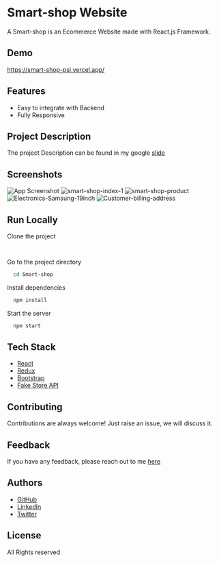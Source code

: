 # Smart-shop Website

A Smart-shop is an Ecommerce Website made with React.js Framework.


## Demo

https://smart-shop-psi.vercel.app/ 

## Features

- Easy to integrate with Backend
- Fully Responsive

## Project Description
The project Description can be found in my google [slide](https://docs.google.com/presentation/d/1D6xLbNq0l6w3QGvJrw7gWGuXnmxmtI0mvUoHBokyatY/edit?usp=sharin)

## Screenshots

![App Screenshot](https://i.ibb.co/X4jrq9j/t-shirt-wallpaper.png)
![smart-shop-index-1](https://i.ibb.co/fp350Jb/smart-shop-index-1.png)
![smart-shop-product](https://i.ibb.co/Fm840my/12.png)
![Electronics-Samsung-19inch](https://i.ibb.co/Gk8gYgk/13.png)
![Customer-billing-address](https://i.ibb.co/F02Stc5/004.png)

## Run Locally

Clone the project

```bash
  
```

Go to the project directory

```bash
  cd Smart-shop
```

Install dependencies

```bash
  npm install
```

Start the server

```bash
  npm start
```



## Tech Stack

* [React](https://reactjs.org/)
* [Redux](https://redux.js.org/)
* [Bootstrap](https://getbootstrap.com/)
* [Fake Store API](https://fakestoreapi.com/)

## Contributing

Contributions are always welcome!
Just raise an issue, we will discuss it.


## Feedback

If you have any feedback, please reach out to me [here](https://4mubarak.github.io)

## Authors


* [GitHub](https://github.com/)
* [LinkedIn](https://www.linkedin.com/in/)
* [Twitter](https://twitter.com)

## License
All Rights reserved

